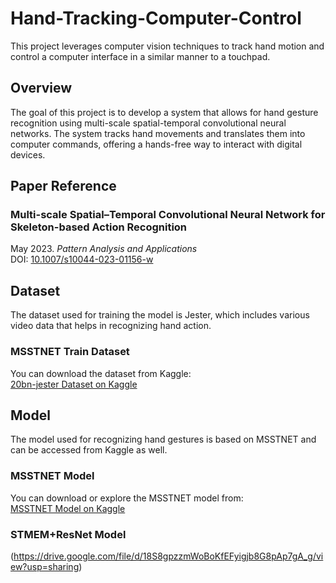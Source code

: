 # Hand-Tracking-Computer-Control

This project leverages computer vision techniques to track hand motion and control a computer interface in a similar manner to a touchpad.

## Overview

The goal of this project is to develop a system that allows for hand gesture recognition using multi-scale spatial-temporal convolutional neural networks. The system tracks hand movements and translates them into computer commands, offering a hands-free way to interact with digital devices.

## Paper Reference

### Multi-scale Spatial–Temporal Convolutional Neural Network for Skeleton-based Action Recognition  
May 2023. *Pattern Analysis and Applications*<br>
DOI: [10.1007/s10044-023-01156-w](https://doi.org/10.1007/s10044-023-01156-w)

## Dataset

The dataset used for training the model is Jester, which includes various video data that helps in recognizing hand action.

### MSSTNET Train Dataset  
You can download the dataset from Kaggle:  
[20bn-jester Dataset on Kaggle](https://www.kaggle.com/datasets/toxicmender/20bn-jester)

## Model

The model used for recognizing hand gestures is based on MSSTNET and can be accessed from Kaggle as well.

### MSSTNET Model  
You can download or explore the MSSTNET model from:  
[MSSTNET Model on Kaggle](https://www.kaggle.com/models/joemum/mssnet_model)

### STMEM+ResNet Model
(https://drive.google.com/file/d/18S8gpzzmWoBoKfEFyigjb8G8pAp7gA_g/view?usp=sharing)

